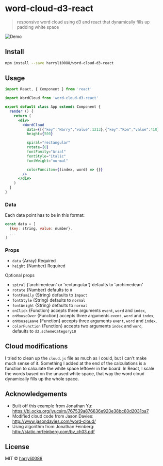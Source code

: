# word-cloud-d3-react

> responsive word cloud using d3 and react that dynamically fills up padding white space

![Demo](/example/word-cloud-d3-react.gif)

## Install

```bash
npm install --save harryli0088/word-cloud-d3-react
```

## Usage

```jsx
import React, { Component } from 'react'

import WordCloud from 'word-cloud-d3-react'

export default class App extends Component {
  render () {
    return (
      <div>
        <WordCloud
          data={[{"key":"Harry","value":1213},{"key":"Ron","value":410},{"key":"all","value":348},{"key":"Hagrid","value":336}]}
          height={500}

          spiral="rectangular"
          rotate={0}
          fontFamily="Arial"
          fontStyle="italic"
          fontWeight="normal"

          colorFunciton={(index, word) => {}}
        />
      </div>
    )
  }
}
```


### Data
Each data point has to be in this format:
```js
const data = [
  {key: string, value: number},
  ...
]
```

### Props
- `data` {Array} Required
- `height` {Number} Required

Optional props
- `spiral` {'archimedean' or 'rectangular'} defaults to 'archimedean'
- `rotate` {Number} defaults to `0`
- `fontFamily` {String} defaults to `Impact`
- `fontStyle` {String} defaults to `normal`
- `fontWeight` {String} defaults to `normal`
- `onClick` {Function} accepts three arguments ```event```, ```word``` and ```index```,
- `onMouseOver` {Function} accepts three arguments ```event```, ```word``` and ```index```,
- `onMouseLeave` {Function} accepts three arguments ```event```, ```word``` and ```index```,
- `colorFunction` {Function} accepts two arguments ```index``` and ```word```, defaults to ```d3.schemeCategory10```



## Cloud modifications

I tried to clean up the ```cloud.js``` file as much as I could, but I can't make much sense of it. Something I added at the end of the calculations is a function to calculate the white space leftover in the board. In React, I scale the words based on the unused white space, that way the word cloud dynamically fills up the whole space.



## Acknowledgements

- Built off this example from Jonathan Yu: https://bl.ocks.org/jyucsiro/767539a876836e920e38bc80d2031ba7
- Modified cloud code from Jason Davies: http://www.jasondavies.com/word-cloud/
- Using algorithm from Jonathan Feinberg: http://static.mrfeinberg.com/bv_ch03.pdf

## License

MIT © [harryli0088](https://github.com/harryli0088)
